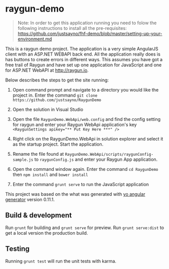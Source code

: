 # raygun-demo

>Note: In order to get this application running you need to folow the following instructions to install all the pre-requisites:
>https://github.com/justsayno/fhf-demo/blob/master/setting-up-your-environment.md


This is a raygun demo project. The application is a very simple AngularJS client with an ASP.NET
WEBAPI back end. All the application really does is has buttons to create errors in different
ways. This assumes you have got a free trail of Raygun and have set up one application for
JavaScript and one for ASP.NET WebAPI at http://raygun.io. 

Below describes the steps to get the site running:

1. Open command prompt and navigate to a directory you would like the project in. Enter the command
`git clone https://github.com/justsayno/RaygunDemo`

2. Open  the solution in Visual Studio

3. Open the file  `RaygunDemo.WebApi/web.config` and find the config setting for raygun and enter your Raygun WebApi application's key `<RaygunSettings apikey="** Put Key Here ***" />`

3. Right click on the RaygunDemo.WebApi in solution explorer and select it as the startup project. Start the application.

4. Rename the file found at `RaygunDemo.WebApi/scripts/raygunConfig-sample.js` to `raygunConfig.js` and enter your Raygun App application.

5. Open the command window again. Enter the command `cd RaygunDemo` then `npm install` and `bower install` 

6. Enter the command `grunt serve` to run the JavaScript application

This project was based on the what was generated with [yo angular generator](https://github.com/yeoman/generator-angular)
version 0.11.1.

## Build & development

Run `grunt` for building and `grunt serve` for preview. Run `grunt serve:dist` to get a local version
the production build.

## Testing

Running `grunt test` will run the unit tests with karma.
